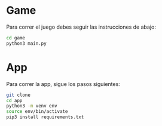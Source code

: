 # Game

Para correr el juego debes seguir las instrucciones de abajo:

```sh
cd game
python3 main.py
```

# App

Para correr la app, sigue los pasos siguientes:

```sh
git clone
cd app
python3 -m venv env
source env/bin/activate
pip3 install requirements.txt